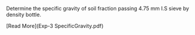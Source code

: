 Determine the specific gravity of soil fraction passing 4.75 mm I.S sieve by density bottle.


[Read More](Exp-3 SpecificGravity.pdf)
